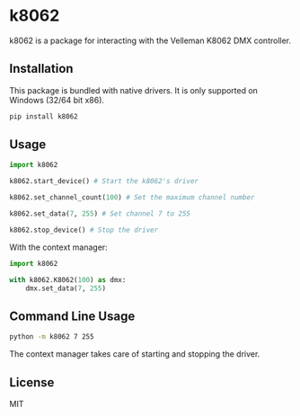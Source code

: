 # k8062

k8062 is a package for interacting with the Velleman K8062 DMX controller.

## Installation

This package is bundled with native drivers. It is only supported on Windows (32/64 bit x86).

```bash
pip install k8062
```

## Usage

```python
import k8062

k8062.start_device() # Start the k8062's driver

k8062.set_channel_count(100) # Set the maximum channel number

k8062.set_data(7, 255) # Set channel 7 to 255

k8062.stop_device() # Stop the driver

```

With the context manager:
```python
import k8062

with k8062.K8062(100) as dmx:
    dmx.set_data(7, 255)

```

## Command Line Usage
```bash
python -m k8062 7 255
```


The context manager takes care of starting and stopping the driver.

## License
MIT